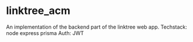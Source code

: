 # linktree_acm
An implementation of the backend part of the linktree web app.
Techstack:
node
express
prisma
Auth:
JWT
